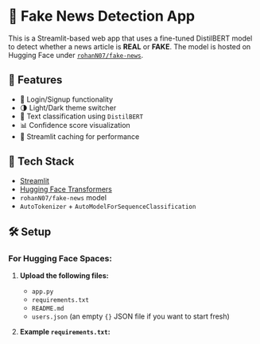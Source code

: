 # 📰 Fake News Detection App

This is a Streamlit-based web app that uses a fine-tuned DistilBERT model to detect whether a news article is **REAL** or **FAKE**. The model is hosted on Hugging Face under [`rohanN07/fake-news`](https://huggingface.co/rohanN07/fake-news).

## 🚀 Features

- 🔐 Login/Signup functionality
- 🌗 Light/Dark theme switcher
- 🧠 Text classification using `DistilBERT`
- 📊 Confidence score visualization
- 🔄 Streamlit caching for performance

## 🧰 Tech Stack

- [Streamlit](https://streamlit.io/)
- [Hugging Face Transformers](https://huggingface.co/transformers/)
- `rohanN07/fake-news` model
- `AutoTokenizer` + `AutoModelForSequenceClassification`

## 🛠️ Setup

### For Hugging Face Spaces:

1. **Upload the following files:**
   - `app.py`
   - `requirements.txt`
   - `README.md`
   - `users.json` (an empty `{}` JSON file if you want to start fresh)

2. **Example `requirements.txt`:**

